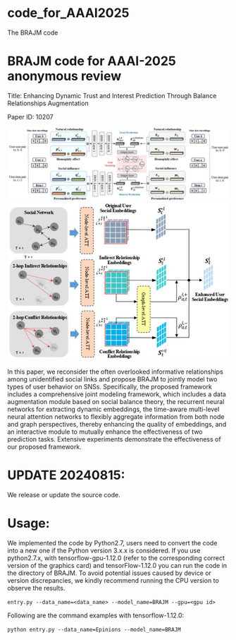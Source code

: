 # code_for_AAAI2025
The BRAJM code

# BRAJM code for AAAI-2025 anonymous review 
Title: Enhancing Dynamic Trust and Interest Prediction Through Balance Relationships Augmentation

Paper ID: 10207

![](https://github.com/ccct20/code_for_AAAI2025/blob/main/images/figure3_new.jpg)
![](https://github.com/ccct20/code_for_AAAI2025/blob/main/images/figure2_new.jpg)

In this paper, we reconsider the often overlooked informative relationships among unidentified social links and propose BRAJM to jointly model two types of user behavior on SNSs. Specifically, the proposed framework includes a comprehensive joint modeling framework, which includes a data augmentation module based on social balance theory, the recurrent neural networks for extracting dynamic embeddings, the time-aware multi-level neural attention networks to flexibly aggregate information from both node and graph perspectives, thereby enhancing the quality of embeddings, and an interactive module to mutually enhance the effectiveness of two prediction tasks. Extensive experiments demonstrate the effectiveness of our proposed framework.

# UPDATE 20240815:
We release or update the source code.


# Usage:

We implemented the code by Python2.7, users need to convert the code into a new one if the Python version 3.x.x is considered.
If you use python2.7.x, with tensorflow-gpu-1.12.0 (refer to the corresponding correct version of the graphics card) and tensorFlow-1.12.0 you can run the code in the directory of BRAJM. To avoid potential issues caused by device or version discrepancies, we kindly recommend running the CPU version to observe the results.

`entry.py --data_name=<data_name> --model_name=BRAJM --gpu=<gpu id>`

Following are the command examples with tensorflow-1.12.0:

`python entry.py --data_name=Epinions --model_name=BRAJM`
